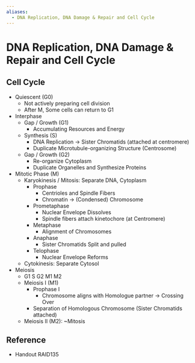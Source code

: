 ```yaml
---
aliases:
  - DNA Replication, DNA Damage & Repair and Cell Cycle
---
```


# DNA Replication, DNA Damage & Repair and Cell Cycle

## Cell Cycle

- Quiescent (G0)
	- Not actively preparing cell division
	- After M, Some cells can return to G1
- Interphase
	- Gap / Growth (G1)
		- Accumulating Resources and Energy
	- Synthesis (S)
		- DNA Replication → Sister Chromatids (attached at centromere)
		- Duplicate Microtubule-organizing Structure (Centrosome)
	- Gap / Growth (G2)
		- Re-organize Cytoplasm
		- Duplicate Organelles and Synthesize Proteins
- Mitotic Phase (M)
	- Karyokinesis / Mitosis: Separate DNA, Cytoplasm
		- Prophase
			- Centrioles and Spindle Fibers
			- Chromatin → (Condensed) Chromosome
		- Prometaphase
			- Nuclear Envelope Dissolves
			- Spindle fibers attach kinetochore (at Centromere)
		- Metaphase
			- Alignment of Chromosomes
		- Anaphase
			- Sister Chromatids Split and pulled
		- Telophase
			- Nuclear Envelope Reforms
	- Cytokinesis: Separate Cytosol
- Meiosis
	- G1 S G2 M1 M2
	- Meiosis I (M1)
		- Prophase I
			- Chromosome aligns with Homologue partner → Crossing Over
		- Separation of Homologous Chromosome (Sister Chromatids attached)
	- Meiosis II (M2): ~Mitosis

## Reference

- Handout RAID135
